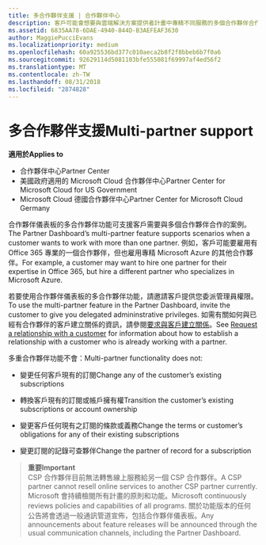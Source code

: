 ```yaml
---
title: 多合作夥伴支援 | 合作夥伴中心
description: 客戶可能會想要與雲端解決方案提供者計畫中專精不同服務的多個合作夥伴合作。
ms.assetid: 6835AA78-6DAE-4940-844D-B3AEFEAF3630
author: MaggiePucciEvans
ms.localizationpriority: medium
ms.openlocfilehash: 60a925536bd377c010aeca2b8f2f8bbeb6b7f0a6
ms.sourcegitcommit: 92629114d5081103bfe555081f69997af4ed56f2
ms.translationtype: MT
ms.contentlocale: zh-TW
ms.lasthandoff: 08/31/2018
ms.locfileid: "2874828"
---
```

# <a name="multi-partner-support"></a><span data-ttu-id="53b30-103">多合作夥伴支援</span><span class="sxs-lookup"><span data-stu-id="53b30-103">Multi-partner support</span></span>

**<span data-ttu-id="53b30-104">適用於</span><span class="sxs-lookup"><span data-stu-id="53b30-104">Applies to</span></span>**

-  <span data-ttu-id="53b30-105">合作夥伴中心</span><span class="sxs-lookup"><span data-stu-id="53b30-105">Partner Center</span></span>
-  <span data-ttu-id="53b30-106">美國政府適用的 Microsoft Cloud 合作夥伴中心</span><span class="sxs-lookup"><span data-stu-id="53b30-106">Partner Center for Microsoft Cloud for US Government</span></span>
-  <span data-ttu-id="53b30-107">Microsoft Cloud 德國合作夥伴中心</span><span class="sxs-lookup"><span data-stu-id="53b30-107">Partner Center for Microsoft Cloud Germany</span></span>

<span data-ttu-id="53b30-108">合作夥伴儀表板的多合作夥伴功能可支援客戶需要與多個合作夥伴合作的案例。</span><span class="sxs-lookup"><span data-stu-id="53b30-108">The Partner Dashboard’s multi-partner feature supports scenarios when a customer wants to work with more than one partner.</span></span> <span data-ttu-id="53b30-109">例如，客戶可能要雇用有 Office 365 專業的一個合作夥伴，但也雇用專精 Microsoft Azure 的其他合作夥伴。</span><span class="sxs-lookup"><span data-stu-id="53b30-109">For example, a customer may want to hire one partner for their expertise in Office 365, but hire a different partner who specializes in Microsoft Azure.</span></span>

<span data-ttu-id="53b30-110">若要使用合作夥伴儀表板的多合作夥伴功能，請邀請客戶提供您委派管理員權限。</span><span class="sxs-lookup"><span data-stu-id="53b30-110">To use the multi-partner feature in the Partner Dashboard, invite the customer to give you delegated admininstrative privileges.</span></span> <span data-ttu-id="53b30-111">如需有關如何與已經有合作夥伴的客戶建立關係的資訊，請參閱[要求與客戶建立關係](request-a-relationship-with-a-customer.md)。</span><span class="sxs-lookup"><span data-stu-id="53b30-111">See [Request a relationship with a customer](request-a-relationship-with-a-customer.md) for information about how to establish a relationship with a customer who is already working with a partner.</span></span>

<span data-ttu-id="53b30-112">多重合作夥伴功能不會：</span><span class="sxs-lookup"><span data-stu-id="53b30-112">Multi-partner functionality does not:</span></span>

-   <span data-ttu-id="53b30-113">變更任何客戶現有的訂閱</span><span class="sxs-lookup"><span data-stu-id="53b30-113">Change any of the customer’s existing subscriptions</span></span>

-   <span data-ttu-id="53b30-114">轉換客戶現有的訂閱或帳戶擁有權</span><span class="sxs-lookup"><span data-stu-id="53b30-114">Transition the customer’s existing subscriptions or account ownership</span></span>

-   <span data-ttu-id="53b30-115">變更客戶任何現有之訂閱的條款或義務</span><span class="sxs-lookup"><span data-stu-id="53b30-115">Change the terms or customer’s obligations for any of their existing subscriptions</span></span>

-   <span data-ttu-id="53b30-116">變更訂閱的記錄可查夥伴</span><span class="sxs-lookup"><span data-stu-id="53b30-116">Change the partner of record for a subscription</span></span>

>**<span data-ttu-id="53b30-117">重要</span><span class="sxs-lookup"><span data-stu-id="53b30-117">Important</span></span>**<br>
<span data-ttu-id="53b30-118">CSP 合作夥伴目前無法轉售線上服務給另一個 CSP 合作夥伴。</span><span class="sxs-lookup"><span data-stu-id="53b30-118">A CSP partner cannot resell online services to another CSP partner currently.</span></span> <span data-ttu-id="53b30-119">Microsoft 會持續檢閱所有計畫的原則和功能。</span><span class="sxs-lookup"><span data-stu-id="53b30-119">Microsoft continuously reviews policies and capabilities of all programs.</span></span> <span data-ttu-id="53b30-120">關於功能版本的任何公告將會透過一般通訊管道宣佈，包括合作夥伴儀表板。</span><span class="sxs-lookup"><span data-stu-id="53b30-120">Any announcements about feature releases will be announced through the usual communication channels, including the Partner Dashboard.</span></span>  

 






